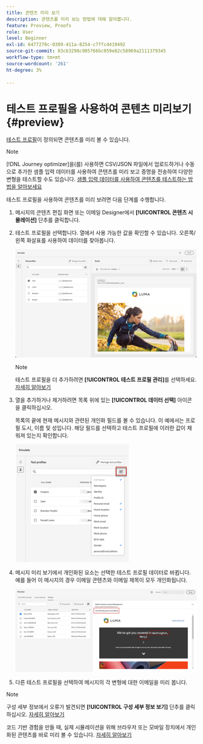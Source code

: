 ```yaml
---
title: 콘텐츠 미리 보기
description: 콘텐츠를 미리 보는 방법에 대해 알아봅니다.
feature: Preview, Proofs
role: User
level: Beginner
exl-id: 6477270c-0309-411a-8254-c7ffc4419492
source-git-commit: 03cb3298c905766bc059e82c58969a2111379345
workflow-type: tm+mt
source-wordcount: '261'
ht-degree: 3%

---
```


# 테스트 프로필을 사용하여 콘텐츠 미리보기 {#preview}

<!--## Preview your content {#preview-content}-->

[테스트 프로필](test-profiles.md)이 정의되면 콘텐츠를 미리 볼 수 있습니다.

>[!NOTE]
>
>[!DNL Journey optimizer]을(를) 사용하면 CSV/JSON 파일에서 업로드하거나 수동으로 추가한 샘플 입력 데이터를 사용하여 콘텐츠를 미리 보고 증명을 전송하여 다양한 변형을 테스트할 수도 있습니다. [샘플 입력 데이터를 사용하여 콘텐츠를 테스트하는 방법을 알아보세요](../test-approve/simulate-sample-input.md)

테스트 프로필을 사용하여 콘텐츠를 미리 보려면 다음 단계를 수행합니다.

1. 메시지의 콘텐츠 편집 화면 또는 이메일 Designer에서 **[!UICONTROL 콘텐츠 시뮬레이션]** 단추를 클릭합니다.

1. 테스트 프로필을 선택합니다. 열에서 사용 가능한 값을 확인할 수 있습니다. 오른쪽/왼쪽 화살표를 사용하여 데이터를 찾아봅니다.

   ![](../email/assets/preview-select-profile.png)

   >[!NOTE]
   >
   >테스트 프로필을 더 추가하려면 **[!UICONTROL 테스트 프로필 관리]**&#x200B;를 선택하세요. [자세히 알아보기](test-profiles.md)

1. 열을 추가하거나 제거하려면 목록 위에 있는 **[!UICONTROL 데이터 선택]** 아이콘을 클릭하십시오.

   목록의 끝에 현재 메시지와 관련된 개인화 필드를 볼 수 있습니다. 이 예에서는 프로필 도시, 이름 및 성입니다. 해당 필드를 선택하고 테스트 프로필에 이러한 값이 채워져 있는지 확인합니다.

   ![](../email/assets/preview-select-data.png)

1. 메시지 미리 보기에서 개인화된 요소는 선택한 테스트 프로필 데이터로 바뀝니다. 예를 들어 이 메시지의 경우 이메일 콘텐츠와 이메일 제목이 모두 개인화됩니다.

   ![](../email/assets/preview-test-profile.png)

1. 다른 테스트 프로필을 선택하여 메시지의 각 변형에 대한 이메일을 미리 봅니다.

>[!NOTE]
>
>구성 세부 정보에서 오류가 발견되면 **[!UICONTROL 구성 세부 정보 보기]** 단추를 클릭하십시오. [자세히 알아보기](../email/surface-personalization.md#check-configuration)

코드 기반 경험을 만들 때, 실제 시뮬레이션을 위해 브라우저 또는 모바일 장치에서 개인화된 콘텐츠를 바로 미리 볼 수 있습니다. [자세히 알아보기](../code-based/create-code-based.md#preview-on-device)

